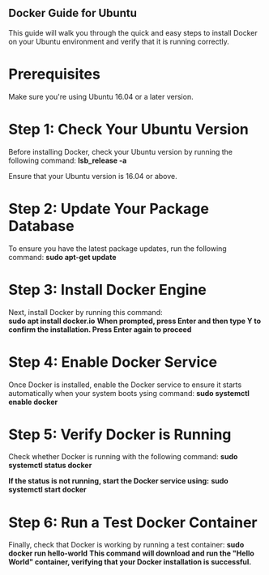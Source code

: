 ## Docker Guide for Ubuntu
This guide will walk you through the quick and easy steps to install Docker on your Ubuntu environment and verify that it is running correctly.



# Prerequisites
Make sure you're using Ubuntu 16.04 or a later version.

# Step 1: Check Your Ubuntu Version
Before installing Docker, check your Ubuntu version by running the following command:
**lsb_release -a**

Ensure that your Ubuntu version is 16.04 or above.

# Step 2: Update Your Package Database
To ensure you have the latest package updates, run the following command: 
**sudo apt-get update**

# Step 3: Install Docker Engine
Next, install Docker by running this command:  
**sudo apt install docker.io**
**When prompted, press Enter and then type Y to confirm the installation. Press Enter again to proceed**

# Step 4: Enable Docker Service
Once Docker is installed, enable the Docker service to ensure it starts automatically when your system boots ysing command: 
**sudo systemctl enable docker**

# Step 5: Verify Docker is Running
Check whether Docker is running with the following command:
**sudo systemctl status docker**

**If the status is not running, start the Docker service using:**
**sudo systemctl start docker**

# Step 6: Run a Test Docker Container
Finally, check that Docker is working by running a test container: 
**sudo docker run hello-world**
**This command will download and run the "Hello World" container, verifying that your Docker installation is successful.**



